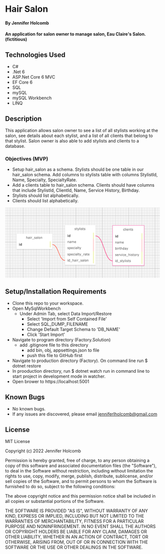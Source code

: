# Hair Salon

#### By Jennifer Holcomb

#### An application for salon owner to manage salon, Eau Claire's Salon. (fictitious)

## Technologies Used

* C#
* .Net 6
* ASP.Net Core 6 MVC
* EF Core 6
* SQL
* mySQL
* mySQL Workbench
* LINQ

## Description

This application allows salon owner to see a list of all stylists working at the salon, see details about each stylist, and a list of all clients that belong to that stylist. Salon owner is also able to add stylists and clients to a database.

### Objectives (MVP)

* Setup hair_salon as a schema. Stylists should be one table in our hair_salon schema. Add columns to stylists table with columns StylistId, Name, Specialty, SpecialtyRate.
* Add a clients table to hair_salon schema. Clients should have columns that include StylistId, ClientId, Name, Service History, Birthday.
* Stylists should list alphabetically.
* Clients should list alphabetically.


![Screenshot of Databases](HairSalon/wwwroot/images/db_hair_salon.png)


## Setup/Installation Requirements

* Clone this repo to your workspace.
* Open MySqlWorkbench 
  * Under Admin Tab, select Data Import/Restore
    * Select 'Import from Self Contained File'
    * Select SQL_DUMP_FILENAME
    * Change Default Target Schema to 'DB_NAME'
    * Click 'Start Import'
* Navigate to program directory  (Factory.Solution)
  * add .gitignore file to this directory
    * add bin, obj, appsettings.json to file
    * push this file to GitHub first
* Navigate to production directory (Factory). 
  On command line run $ dotnet restore
* In prooduction directory, run $ dotnet watch run in command line to  
  start project in development mode in watcher.
* Open brower to https://localhost:5001

## Known Bugs

* No known bugs. 
* If any issues are discovered, please email jenniferlholcomb@gmail.com


## License

MIT License

Copyright (c) 2022 Jennifer Holcomb

Permission is hereby granted, free of charge, to any person obtaining a copy of this software and associated documentation files (the "Software"), to deal in the Software without restriction, including without limitation the rights to use, copy, modify, merge, publish, distribute, sublicense, and/or sell copies of the Software, and to permit persons to whom the Software is furnished to do so, subject to the following conditions:

The above copyright notice and this permission notice shall be included in all copies or substantial portions of the Software.

THE SOFTWARE IS PROVIDED "AS IS", WITHOUT WARRANTY OF ANY KIND, EXPRESS OR IMPLIED, INCLUDING BUT NOT LIMITED TO THE WARRANTIES OF MERCHANTABILITY, FITNESS FOR A PARTICULAR PURPOSE AND NONINFRINGEMENT. IN NO EVENT SHALL THE AUTHORS OR COPYRIGHT HOLDERS BE LIABLE FOR ANY CLAIM, DAMAGES OR OTHER LIABILITY, WHETHER IN AN ACTION OF CONTRACT, TORT OR OTHERWISE, ARISING FROM, OUT OF OR IN CONNECTION WITH THE SOFTWARE OR THE USE OR OTHER DEALINGS IN THE SOFTWARE.

